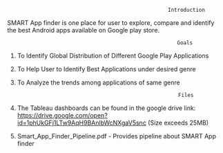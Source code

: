                                                         Introduction
SMART App finder is one place for user to explore, compare and identify the best Android apps available on Google play store. 


                                                           Goals
1. To Identify Global Distribution of Different Google Play Applications
2. To Help User to Identify Best Applications under desired genre
3. To Analyze the trends among  applications of same genre

                                                           Files
1. The Tableau dashboards can be found in the google drive link: https://drive.google.com/open?id=1phUkGFj1LTw9AqH9BAnlbWcNXgaV5snc (Size exceeds 25MB)
2. Smart_App_Finder_Pipeline.pdf - Provides pipeline about SMART App finder








